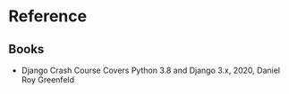 # Reference

## Books

- Django Crash Course Covers Python 3.8 and Django 3.x, 2020, Daniel Roy Greenfeld